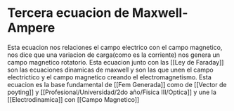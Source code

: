# Tercera ecuacion de Maxwell- Ampere 
Esta ecuacion nos relaciones el campo electrico con el campo magnetico, nos dice que una variacion de carga(como es la corriente) nos genera un campo magnetico rotatorio. Esta ecuacion junto con las [[Ley de Faraday]] son las ecuaciones dinamicas de maxwell y son las que unen el campo electrictico y el campo magnetico creando el electromagnetismo. Esta ecuacion es la base fundamental de [[Fem Generada]] como de [[Vector de poyting]] y [[Profesional/Universidad/2do año/Fisica III/Optica]] y une la [[Electrodinamica]] con [[Campo Magnetico]]
